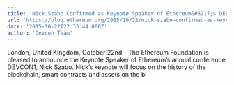 ```yaml
---
title: 'Nick Szabo Confirmed as Keynote Speaker of Ethereum&#8217;s DEVCON1'
url: 'https://blog.ethereum.org/2015/10/22/nick-szabo-confirmed-as-keynote-speaker-of-ethereums-devcon1/'
date: '2015-10-22T22:33:44.000Z'
author: 'Devcon Team'
---
```

London, United Kingdom, October 22nd - The Ethereum Foundation is pleased to announce the Keynote Speaker of Ethereum’s annual conference DΞVCON1, Nick Szabo. Nick’s keynote will focus on the history of the blockchain, smart contracts and assets on the bl